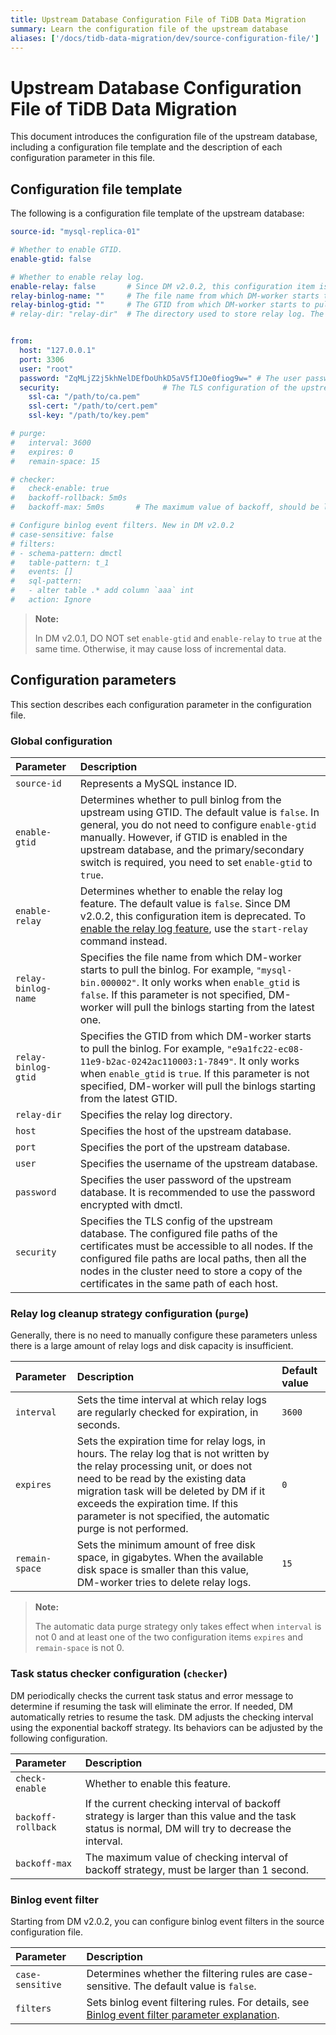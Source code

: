 ```yaml
---
title: Upstream Database Configuration File of TiDB Data Migration
summary: Learn the configuration file of the upstream database
aliases: ['/docs/tidb-data-migration/dev/source-configuration-file/']
---
```


# Upstream Database Configuration File of TiDB Data Migration

This document introduces the configuration file of the upstream database, including a configuration file template and the description of each configuration parameter in this file.

## Configuration file template

The following is a configuration file template of the upstream database:

```yaml
source-id: "mysql-replica-01"

# Whether to enable GTID.
enable-gtid: false

# Whether to enable relay log.
enable-relay: false       # Since DM v2.0.2, this configuration item is deprecated. To enable the relay log feature, use the `start-relay` command instead.
relay-binlog-name: ""     # The file name from which DM-worker starts to pull the binlog.
relay-binlog-gtid: ""     # The GTID from which DM-worker starts to pull the binlog.
# relay-dir: "relay-dir"  # The directory used to store relay log. The default value is "relay-dir". This configuration item is marked as deprecated since v6.1 and replaced by a parameter of the same name in the dm-worker configuration.


from:
  host: "127.0.0.1"
  port: 3306
  user: "root"
  password: "ZqMLjZ2j5khNelDEfDoUhkD5aV5fIJOe0fiog9w=" # The user password of the upstream database. It is recommended to use the password encrypted with dmctl.
  security:                       # The TLS configuration of the upstream database
    ssl-ca: "/path/to/ca.pem"
    ssl-cert: "/path/to/cert.pem"
    ssl-key: "/path/to/key.pem"

# purge:
#   interval: 3600
#   expires: 0
#   remain-space: 15

# checker:
#   check-enable: true
#   backoff-rollback: 5m0s
#   backoff-max: 5m0s       # The maximum value of backoff, should be larger than 1s

# Configure binlog event filters. New in DM v2.0.2
# case-sensitive: false
# filters:
# - schema-pattern: dmctl
#   table-pattern: t_1
#   events: []
#   sql-pattern:
#   - alter table .* add column `aaa` int
#   action: Ignore
```

> **Note:**
>
> In DM v2.0.1, DO NOT set `enable-gtid` and `enable-relay` to `true` at the same time. Otherwise, it may cause loss of incremental data.

## Configuration parameters

This section describes each configuration parameter in the configuration file.

### Global configuration

| Parameter | Description |
| :------------ | :--------------------------------------- |
| `source-id` | Represents a MySQL instance ID. |
| `enable-gtid` | Determines whether to pull binlog from the upstream using GTID. The default value is `false`. In general, you do not need to configure `enable-gtid` manually. However, if GTID is enabled in the upstream database, and the primary/secondary switch is required, you need to set `enable-gtid` to `true`. |
| `enable-relay` | Determines whether to enable the relay log feature. The default value is `false`. Since DM v2.0.2, this configuration item is deprecated. To [enable the relay log feature](/dm/relay-log.md#start-and-stop-the-relay-log-feature), use the `start-relay` command instead. |
| `relay-binlog-name` | Specifies the file name from which DM-worker starts to pull the binlog. For example, `"mysql-bin.000002"`. It only works when `enable_gtid` is `false`. If this parameter is not specified, DM-worker will pull the binlogs starting from the latest one. |
| `relay-binlog-gtid` | Specifies the GTID from which DM-worker starts to pull the binlog. For example, `"e9a1fc22-ec08-11e9-b2ac-0242ac110003:1-7849"`. It only works when `enable_gtid` is `true`. If this parameter is not specified, DM-worker will pull the binlogs starting from the latest GTID. |
| `relay-dir` | Specifies the relay log directory. |
| `host` | Specifies the host of the upstream database. |
| `port` | Specifies the port of the upstream database. |
| `user` | Specifies the username of the upstream database. |
| `password` | Specifies the user password of the upstream database. It is recommended to use the password encrypted with dmctl. |
| `security` | Specifies the TLS config of the upstream database. The configured file paths of the certificates must be accessible to all nodes. If the configured file paths are local paths, then all the nodes in the cluster need to store a copy of the certificates in the same path of each host.|

### Relay log cleanup strategy configuration (`purge`)

Generally, there is no need to manually configure these parameters unless there is a large amount of relay logs and disk capacity is insufficient.

| Parameter        | Description                           | Default value |
| :------------ | :--------------------------------------- | :-------------|
| `interval` | Sets the time interval at which relay logs are regularly checked for expiration, in seconds. | `3600`  |
| `expires` | Sets the expiration time for relay logs, in hours. The relay log that is not written by the relay processing unit, or does not need to be read by the existing data migration task will be deleted by DM if it exceeds the expiration time. If this parameter is not specified, the automatic purge is not performed. | `0` |
| `remain-space` | Sets the minimum amount of free disk space, in gigabytes. When the available disk space is smaller than this value, DM-worker tries to delete relay logs. | `15` |

> **Note:**
>
> The automatic data purge strategy only takes effect when `interval` is not 0 and at least one of the two configuration items `expires` and `remain-space` is not 0.

### Task status checker configuration (`checker`)

DM periodically checks the current task status and error message to determine if resuming the task will eliminate the error. If needed, DM automatically retries to resume the task. DM adjusts the checking interval using the exponential backoff strategy. Its behaviors can be adjusted by the following configuration.

| Parameter        | Description                                    |
| :------------ | :--------------------------------------- |
| `check-enable` | Whether to enable this feature. |
| `backoff-rollback` | If the current checking interval of backoff strategy is larger than this value and the task status is normal, DM will try to decrease the interval. |
| `backoff-max` | The maximum value of checking interval of backoff strategy, must be larger than 1 second. |

### Binlog event filter

Starting from DM v2.0.2, you can configure binlog event filters in the source configuration file.

| Parameter        | Description                                    |
| :------------ | :--------------------------------------- |
| `case-sensitive` | Determines whether the filtering rules are case-sensitive. The default value is `false`. |
| `filters` | Sets binlog event filtering rules. For details, see [Binlog event filter parameter explanation](/dm/dm-binlog-event-filter.md#parameter-descriptions). |
